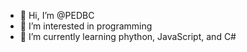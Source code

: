 - 👋 Hi, I’m @PEDBC
- 👀 I’m interested in programming
- 🌱 I’m currently learning phython, JavaScript, and C#

<!---
PEDBC/PEDBC is a ✨ special ✨ repository because its `README.md` (this file) appears on your GitHub profile.
You can click the Preview link to take a look at your changes.
--->
